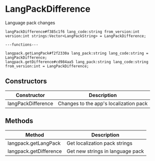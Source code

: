# LangPackDifference
Language pack changes

```
langPackDifference#f385c1f6 lang_code:string from_version:int version:int strings:Vector<LangPackString> = LangPackDifference;

---functions---

langpack.getLangPack#f2f2330a lang_pack:string lang_code:string = LangPackDifference;
langpack.getDifference#cd984aa5 lang_pack:string lang_code:string from_version:int = LangPackDifference;
```

## Constructors
| Constructor | Description |
| ---- | ----------- |
| langPackDifference | Changes to the app's localization pack |


## Methods
| Method | Description |
| ---- | ----------- |
| langpack.getLangPack | Get localization pack strings |
| langpack.getDifference | Get new strings in language pack |


